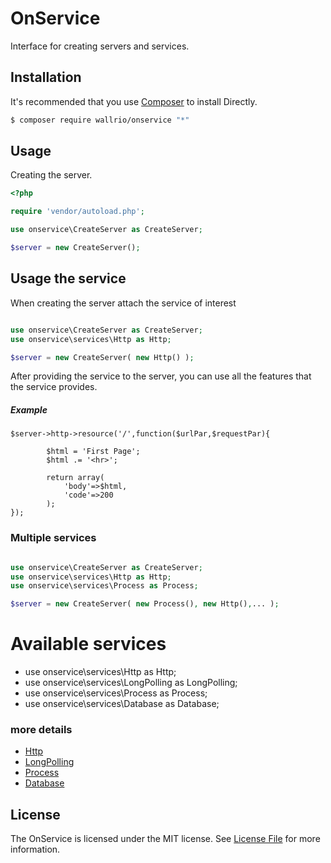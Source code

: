 
# OnService

Interface for creating servers and services.

## Installation

It's recommended that you use [Composer](https://getcomposer.org/) to install Directly.

```bash
$ composer require wallrio/onservice "*"
```


## Usage

Creating the server.

```php
<?php

require 'vendor/autoload.php';

use onservice\CreateServer as CreateServer;

$server = new CreateServer();

```

## Usage the service

When creating the server attach the service of interest

```php

use onservice\CreateServer as CreateServer;
use onservice\services\Http as Http;

$server = new CreateServer( new Http() );

```



After providing the service to the server, you can use all the features that the service provides.

##### Example

```ph
$server->http->resource('/',function($urlPar,$requestPar){

        $html = 'First Page';
        $html .= '<hr>';

        return array(
            'body'=>$html,
            'code'=>200
        );
});

```


### Multiple services


```php

use onservice\CreateServer as CreateServer;
use onservice\services\Http as Http;
use onservice\services\Process as Process;

$server = new CreateServer( new Process(), new Http(),... );

```



# Available services

- use onservice\services\Http as Http;
- use onservice\services\LongPolling as LongPolling; 
- use onservice\services\Process as Process; 
- use onservice\services\Database as Database; 

### more details

- [Http](http.md)
- [LongPolling](longpolling.md)
- [Process](process.md)
- [Database](database.md)


## License

The OnService is licensed under the MIT license. See [License File](LICENSE) for more information.